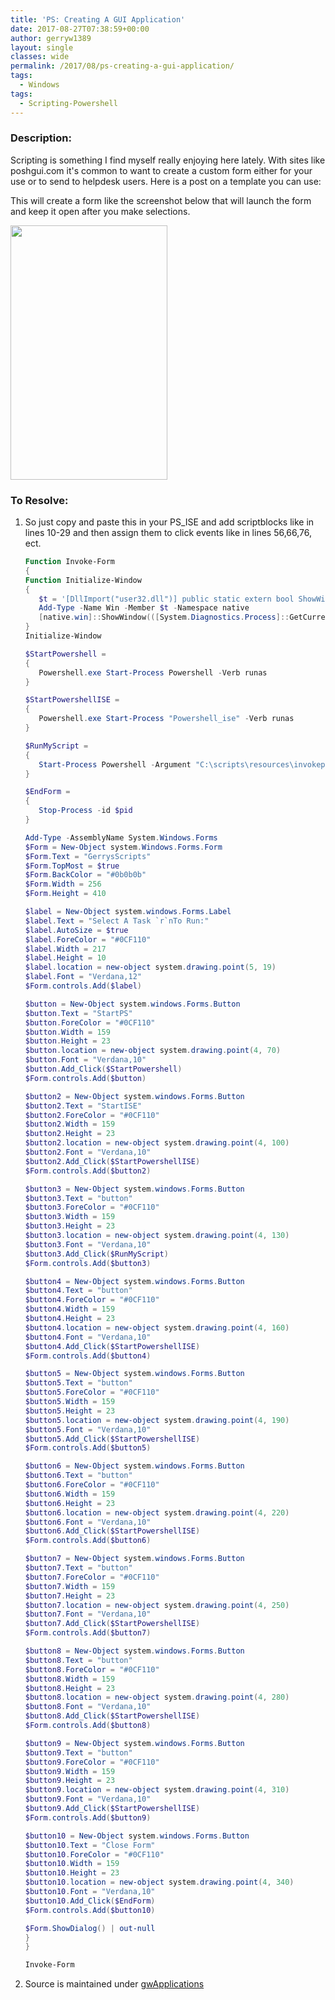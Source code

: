 ```yaml
---
title: 'PS: Creating A GUI Application'
date: 2017-08-27T07:38:59+00:00
author: gerryw1389
layout: single
classes: wide
permalink: /2017/08/ps-creating-a-gui-application/
tags:
  - Windows
tags:
  - Scripting-Powershell
---
```

<!--more-->

### Description:

Scripting is something I find myself really enjoying here lately. With sites like poshgui.com it's common to want to create a custom form either for your use or to send to helpdesk users. Here is a post on a template you can use:

This will create a form like the screenshot below that will launch the form and keep it open after you make selections.

<img class="alignnone size-full wp-image-4643" src="https://automationadmin.com/assets/images/uploads/2017/08/gwform.jpg" alt="" width="251" height="407" srcset="https://automationadmin.com/assets/images/uploads/2017/08/gwform.jpg 251w, https://automationadmin.com/assets/images/uploads/2017/08/gwform-185x300.jpg 185w" sizes="(max-width: 251px) 100vw, 251px" /> 

### To Resolve:

1. So just copy and paste this in your PS_ISE and add scriptblocks like in lines 10-29 and then assign them to click events like in lines 56,66,76, ect.

   ```powershell
   Function Invoke-Form
   {
   Function Initialize-Window
   {
      $t = '[DllImport("user32.dll")] public static extern bool ShowWindow(int handle, int state);'
      Add-Type -Name Win -Member $t -Namespace native
      [native.win]::ShowWindow(([System.Diagnostics.Process]::GetCurrentProcess() | Get-Process).MainWindowHandle, 0)
   }
   Initialize-Window

   $StartPowershell = 
   { 
      Powershell.exe Start-Process Powershell -Verb runas 
   }

   $StartPowershellISE = 
   { 
      Powershell.exe Start-Process "Powershell_ise" -Verb runas 
   }

   $RunMyScript = 
   { 
      Start-Process Powershell -Argument "C:\scripts\resources\invokepassword.ps1"
   }

   $EndForm = 
   { 
      Stop-Process -id $pid
   }

   Add-Type -AssemblyName System.Windows.Forms
   $Form = New-Object system.Windows.Forms.Form 
   $Form.Text = "GerrysScripts"
   $Form.TopMost = $true
   $Form.BackColor = "#0b0b0b"
   $Form.Width = 256
   $Form.Height = 410

   $label = New-Object system.windows.Forms.Label 
   $label.Text = "Select A Task `r`nTo Run:"
   $label.AutoSize = $true
   $label.ForeColor = "#0CF110"
   $label.Width = 217
   $label.Height = 10
   $label.location = new-object system.drawing.point(5, 19)
   $label.Font = "Verdana,12"
   $Form.controls.Add($label) 

   $button = New-Object system.windows.Forms.Button 
   $button.Text = "StartPS"
   $button.ForeColor = "#0CF110"
   $button.Width = 159
   $button.Height = 23
   $button.location = new-object system.drawing.point(4, 70)
   $button.Font = "Verdana,10"
   $button.Add_Click($StartPowershell)
   $Form.controls.Add($button)

   $button2 = New-Object system.windows.Forms.Button 
   $button2.Text = "StartISE"
   $button2.ForeColor = "#0CF110"
   $button2.Width = 159
   $button2.Height = 23
   $button2.location = new-object system.drawing.point(4, 100)
   $button2.Font = "Verdana,10"
   $button2.Add_Click($StartPowershellISE)
   $Form.controls.Add($button2)

   $button3 = New-Object system.windows.Forms.Button 
   $button3.Text = "button"
   $button3.ForeColor = "#0CF110"
   $button3.Width = 159
   $button3.Height = 23
   $button3.location = new-object system.drawing.point(4, 130)
   $button3.Font = "Verdana,10"
   $button3.Add_Click($RunMyScript)
   $Form.controls.Add($button3) 

   $button4 = New-Object system.windows.Forms.Button 
   $button4.Text = "button"
   $button4.ForeColor = "#0CF110"
   $button4.Width = 159
   $button4.Height = 23
   $button4.location = new-object system.drawing.point(4, 160)
   $button4.Font = "Verdana,10"
   $button4.Add_Click($StartPowershellISE)
   $Form.controls.Add($button4)

   $button5 = New-Object system.windows.Forms.Button 
   $button5.Text = "button"
   $button5.ForeColor = "#0CF110"
   $button5.Width = 159
   $button5.Height = 23
   $button5.location = new-object system.drawing.point(4, 190)
   $button5.Font = "Verdana,10"
   $button5.Add_Click($StartPowershellISE)
   $Form.controls.Add($button5) 

   $button6 = New-Object system.windows.Forms.Button 
   $button6.Text = "button"
   $button6.ForeColor = "#0CF110"
   $button6.Width = 159
   $button6.Height = 23
   $button6.location = new-object system.drawing.point(4, 220)
   $button6.Font = "Verdana,10"
   $button6.Add_Click($StartPowershellISE)
   $Form.controls.Add($button6) 

   $button7 = New-Object system.windows.Forms.Button 
   $button7.Text = "button"
   $button7.ForeColor = "#0CF110"
   $button7.Width = 159
   $button7.Height = 23
   $button7.location = new-object system.drawing.point(4, 250)
   $button7.Font = "Verdana,10"
   $button7.Add_Click($StartPowershellISE)
   $Form.controls.Add($button7) 

   $button8 = New-Object system.windows.Forms.Button 
   $button8.Text = "button"
   $button8.ForeColor = "#0CF110"
   $button8.Width = 159
   $button8.Height = 23
   $button8.location = new-object system.drawing.point(4, 280)
   $button8.Font = "Verdana,10"
   $button8.Add_Click($StartPowershellISE)
   $Form.controls.Add($button8)

   $button9 = New-Object system.windows.Forms.Button 
   $button9.Text = "button"
   $button9.ForeColor = "#0CF110"
   $button9.Width = 159
   $button9.Height = 23
   $button9.location = new-object system.drawing.point(4, 310)
   $button9.Font = "Verdana,10"
   $button9.Add_Click($StartPowershellISE)
   $Form.controls.Add($button9)

   $button10 = New-Object system.windows.Forms.Button 
   $button10.Text = "Close Form"
   $button10.ForeColor = "#0CF110"
   $button10.Width = 159
   $button10.Height = 23
   $button10.location = new-object system.drawing.point(4, 340)
   $button10.Font = "Verdana,10"
   $button10.Add_Click($EndForm)
   $Form.controls.Add($button10)     

   $Form.ShowDialog() | out-null
   }
   }

   Invoke-Form
   ```

2. Source is maintained under [gwApplications](https://github.com/gerryw1389/powershell/blob/main/gwApplications/Public/Invoke-CustomMenuGUI.ps1)